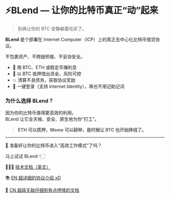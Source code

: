 # ⚡️BLend — 让你的比特币真正“动”起来

> 别再让你的 BTC 安静躺着吃灰了。

**BLend** 是个部署在 Internet Computer（ICP）上的真正去中心化比特币借贷协议。

不包裹资产、不跨链桥接、不妥协安全。

- 🚀 用 BTC、ETH 或稳定币赚利息  
- 🔐 以 BTC 抵押借出资金，风险可控  
- 💥 清算不良债务，获取协议奖励  
- 🧠 一键登录（支持 Internet Identity），再也不用记助记词

### 为什么选择 BLend？

因为你的比特币值得更高效的利用。  
BLend 让它全天候、安全、原生地为你“打工”。

> **ETH 可以质押，Meme 可以耕种，是时候让 BTC 也开始挣钱了。**

---

🔗 准备好让你的比特币进入“高效工作模式”了吗？

马上试试 BLend 👇🏻

👩🏻‍🔬 [技术文档（英文）](https://github.com/guoying2026/IC-Vibe-Coding-Template-Rust/tree/main)

📚 [EN 超详细的协议介绍 xD](https://github.com/guoying2026/IC-Vibe-Coding-Template-Rust/blob/main/Docs_EN.md)

📖 [CN 超级无敌仔细到有点啰嗦的文档](https://github.com/guoying2026/IC-Vibe-Coding-Template-Rust/blob/main/Docs_CN.md)
